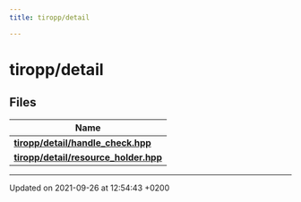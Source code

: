 ```yaml
---
title: tiropp/detail

---
```


# tiropp/detail



## Files

| Name           |
| -------------- |
| **[tiropp/detail/handle_check.hpp](/docs/api/files/handle__check_8hpp#file-handle-check.hpp)**  |
| **[tiropp/detail/resource_holder.hpp](/docs/api/files/resource__holder_8hpp#file-resource-holder.hpp)**  |






-------------------------------

Updated on 2021-09-26 at 12:54:43 +0200
